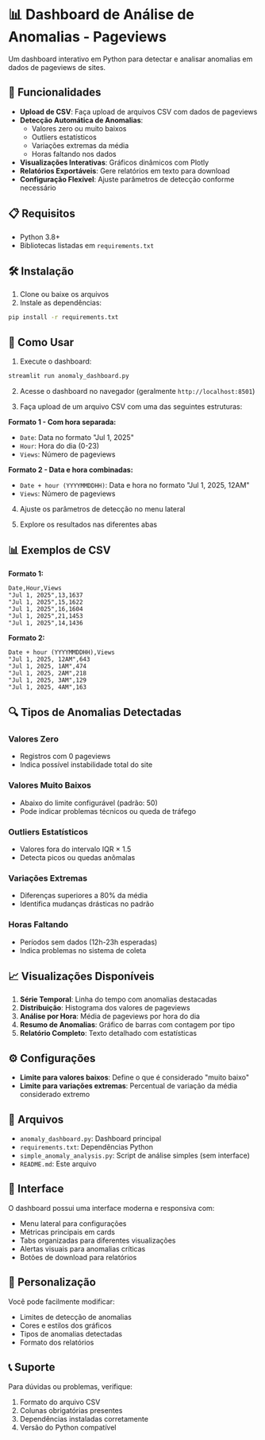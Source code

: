 # 📊 Dashboard de Análise de Anomalias - Pageviews

Um dashboard interativo em Python para detectar e analisar anomalias em dados de pageviews de sites.

## 🚀 Funcionalidades

- **Upload de CSV**: Faça upload de arquivos CSV com dados de pageviews
- **Detecção Automática de Anomalias**: 
  - Valores zero ou muito baixos
  - Outliers estatísticos
  - Variações extremas da média
  - Horas faltando nos dados
- **Visualizações Interativas**: Gráficos dinâmicos com Plotly
- **Relatórios Exportáveis**: Gere relatórios em texto para download
- **Configuração Flexível**: Ajuste parâmetros de detecção conforme necessário

## 📋 Requisitos

- Python 3.8+
- Bibliotecas listadas em `requirements.txt`

## 🛠️ Instalação

1. Clone ou baixe os arquivos
2. Instale as dependências:
```bash
pip install -r requirements.txt
```

## 🎯 Como Usar

1. Execute o dashboard:
```bash
streamlit run anomaly_dashboard.py
```

2. Acesse o dashboard no navegador (geralmente `http://localhost:8501`)

3. Faça upload de um arquivo CSV com uma das seguintes estruturas:

**Formato 1 - Com hora separada:**
   - `Date`: Data no formato "Jul 1, 2025"
   - `Hour`: Hora do dia (0-23)
   - `Views`: Número de pageviews

**Formato 2 - Data e hora combinadas:**
   - `Date + hour (YYYYMMDDHH)`: Data e hora no formato "Jul 1, 2025, 12AM"
   - `Views`: Número de pageviews

4. Ajuste os parâmetros de detecção no menu lateral

5. Explore os resultados nas diferentes abas

## 📊 Exemplos de CSV

**Formato 1:**
```csv
Date,Hour,Views
"Jul 1, 2025",13,1637
"Jul 1, 2025",15,1622
"Jul 1, 2025",16,1604
"Jul 1, 2025",21,1453
"Jul 1, 2025",14,1436
```

**Formato 2:**
```csv
Date + hour (YYYYMMDDHH),Views
"Jul 1, 2025, 12AM",643
"Jul 1, 2025, 1AM",474
"Jul 1, 2025, 2AM",218
"Jul 1, 2025, 3AM",129
"Jul 1, 2025, 4AM",163
```

## 🔍 Tipos de Anomalias Detectadas

### Valores Zero
- Registros com 0 pageviews
- Indica possível instabilidade total do site

### Valores Muito Baixos
- Abaixo do limite configurável (padrão: 50)
- Pode indicar problemas técnicos ou queda de tráfego

### Outliers Estatísticos
- Valores fora do intervalo IQR × 1.5
- Detecta picos ou quedas anômalas

### Variações Extremas
- Diferenças superiores a 80% da média
- Identifica mudanças drásticas no padrão

### Horas Faltando
- Períodos sem dados (12h-23h esperadas)
- Indica problemas no sistema de coleta

## 📈 Visualizações Disponíveis

1. **Série Temporal**: Linha do tempo com anomalias destacadas
2. **Distribuição**: Histograma dos valores de pageviews
3. **Análise por Hora**: Média de pageviews por hora do dia
4. **Resumo de Anomalias**: Gráfico de barras com contagem por tipo
5. **Relatório Completo**: Texto detalhado com estatísticas

## ⚙️ Configurações

- **Limite para valores baixos**: Define o que é considerado "muito baixo"
- **Limite para variações extremas**: Percentual de variação da média considerado extremo

## 📁 Arquivos

- `anomaly_dashboard.py`: Dashboard principal
- `requirements.txt`: Dependências Python
- `simple_anomaly_analysis.py`: Script de análise simples (sem interface)
- `README.md`: Este arquivo

## 🎨 Interface

O dashboard possui uma interface moderna e responsiva com:
- Menu lateral para configurações
- Métricas principais em cards
- Tabs organizadas para diferentes visualizações
- Alertas visuais para anomalias críticas
- Botões de download para relatórios

## 🔧 Personalização

Você pode facilmente modificar:
- Limites de detecção de anomalias
- Cores e estilos dos gráficos
- Tipos de anomalias detectadas
- Formato dos relatórios

## 📞 Suporte

Para dúvidas ou problemas, verifique:
1. Formato do arquivo CSV
2. Colunas obrigatórias presentes
3. Dependências instaladas corretamente
4. Versão do Python compatível

